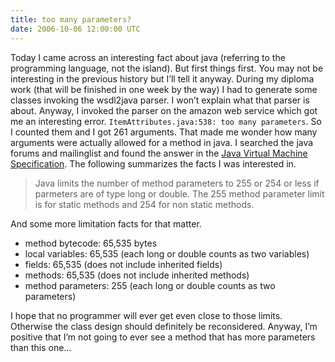 ```yaml
---
title: too many parameters?
date: 2006-10-06 12:00:00 UTC
---
```


Today I came across an interesting fact about java (referring to the
programming language, not the island). But first things first. You may not be
interesting in the previous history but I’ll tell it anyway.    During my
diploma work (that will be finished in one week by the way) I had to generate
some classes invoking the wsdl2java parser. I won’t explain what that parser is
about. Anyway, I invoked the parser on the amazon web service which got me an
interesting error.  `ItemAttributes.java:538: too many parameters`. So I
counted them and I got 261 arguments. That made me wonder how many arguments
were actually allowed for a method in java. I searched the java forums and
mailinglist and found the answer in the [Java Virtual Machine
Specification](http://java.sun.com/docs/books/vmspec/2nd-edition/html/ClassFile.doc.html#88659).
The following summarizes the facts I was interested in.

> Java limits the number of method parameters to 255 or 254 or less if
parmeters are of type long or double. The 255 method parameter limit is for
static methods and 254 for non static methods.

And some more limitation facts for that matter.

-   method bytecode: 65,535 bytes
-   local variables: 65,535 (each long or double counts as two
    variables)
-   fields: 65,535 (does not include inherited fields)
-   methods: 65,535 (does not include inherited methods)
-   method parameters: 255 (each long or double counts as two
    parameters)

I hope that no programmer will ever get even close to those limits.  Otherwise
the class design should definitely be reconsidered. Anyway, I’m positive that
I’m not going to ever see a method that has more parameters than this one…
